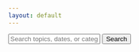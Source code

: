 ```yaml
---
layout: default
---
```



<div class="search-container">
  <div class="usa-grid">
    <div class="search-box">
      <input type="text" placeholder="Search topics, dates, or categories">
      <button>Search</button>
    </div>
  </div>
</div>
